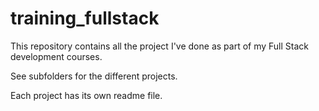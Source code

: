 training_fullstack
=================================================

This repository contains all the project I've done as part of my Full Stack development courses. 

See subfolders for the different projects. 

Each project has its own readme file.
